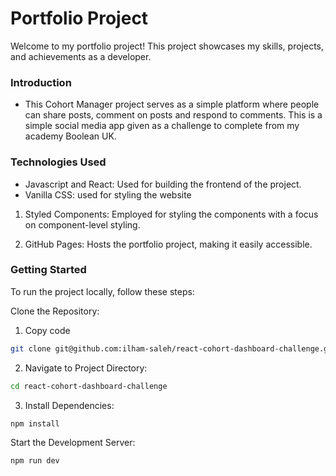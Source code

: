# Portfolio Project

Welcome to my portfolio project! This project showcases my skills, projects, and achievements as a developer.

### Introduction

- This Cohort Manager project serves as a simple platform where people can share posts, comment on posts and respond to comments. This is a simple social media app given as a challenge to complete from my academy Boolean UK.

### Technologies Used

- Javascript and React: Used for building the frontend of the project.
- Vanilla CSS: used for styling the website

1. Styled Components: Employed for styling the components with a focus on component-level styling.

2. GitHub Pages: Hosts the portfolio project, making it easily accessible.

### Getting Started

To run the project locally, follow these steps:

Clone the Repository:

1. Copy code

```bash
git clone git@github.com:ilham-saleh/react-cohort-dashboard-challenge.git
```

2. Navigate to Project Directory:

```bash
cd react-cohort-dashboard-challenge
```

3. Install Dependencies:

```bash
npm install
```

Start the Development Server:

```bash
npm run dev
```
